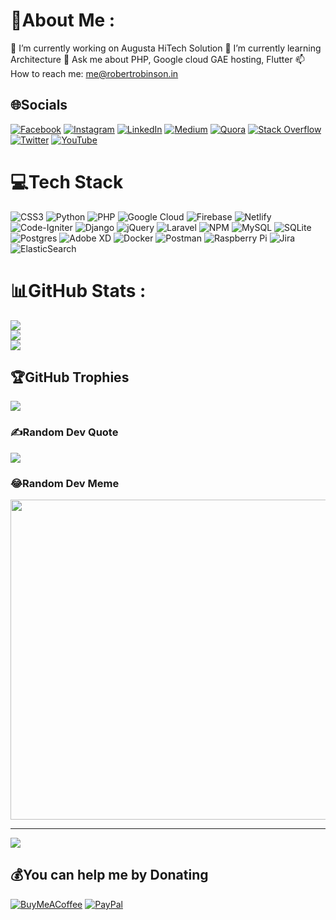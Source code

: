 # 💫About Me :
🔭 I’m currently working on Augusta HiTech Solution
🌱 I’m currently learning Architecture
💬 Ask me about PHP, Google cloud GAE hosting, Flutter
📫 How to reach me: me@robertrobinson.in

## 🌐Socials
[![Facebook](https://img.shields.io/badge/Facebook-%231877F2.svg?logo=Facebook&logoColor=white)](https://facebook.com/robertrobinsonr777) [![Instagram](https://img.shields.io/badge/Instagram-%23E4405F.svg?logo=Instagram&logoColor=white)](https://instagram.com/robertrobinson777) [![LinkedIn](https://img.shields.io/badge/LinkedIn-%230077B5.svg?logo=linkedin&logoColor=white)](https://linkedin.com/in/robertrobinson777) [![Medium](https://img.shields.io/badge/Medium-12100E?logo=medium&logoColor=white)](https://medium.com/@@robertrobinson777) [![Quora](https://img.shields.io/badge/Quora-%23B92B27.svg?logo=Quora&logoColor=white)](https://quora.com/profile/Robert-Robinson-31) [![Stack Overflow](https://img.shields.io/badge/-Stackoverflow-FE7A16?logo=stack-overflow&logoColor=white)](https://stackoverflow.com/users/robert-robinson) [![Twitter](https://img.shields.io/badge/Twitter-%231DA1F2.svg?logo=Twitter&logoColor=white)](https://twitter.com/R_RobRobinson) [![YouTube](https://img.shields.io/badge/YouTube-%23FF0000.svg?logo=YouTube&logoColor=white)](https://youtube.com/c/RobertRobinson777) 

# 💻Tech Stack
![CSS3](https://img.shields.io/badge/css3-%231572B6.svg?style=for-the-badge&logo=css3&logoColor=white) ![Python](https://img.shields.io/badge/python-3670A0?style=for-the-badge&logo=python&logoColor=ffdd54) ![PHP](https://img.shields.io/badge/php-%23777BB4.svg?style=for-the-badge&logo=php&logoColor=white) ![Google Cloud](https://img.shields.io/badge/Google%20Cloud-%234285F4.svg?style=for-the-badge&logo=google-cloud&logoColor=white) ![Firebase](https://img.shields.io/badge/firebase-%23039BE5.svg?style=for-the-badge&logo=firebase) ![Netlify](https://img.shields.io/badge/netlify-%23000000.svg?style=for-the-badge&logo=netlify&logoColor=#00C7B7) ![Code-Igniter](https://img.shields.io/badge/CodeIgniter-%23EF4223.svg?style=for-the-badge&logo=codeIgniter&logoColor=white) ![Django](https://img.shields.io/badge/django-%23092E20.svg?style=for-the-badge&logo=django&logoColor=white) ![jQuery](https://img.shields.io/badge/jquery-%230769AD.svg?style=for-the-badge&logo=jquery&logoColor=white) ![Laravel](https://img.shields.io/badge/laravel-%23FF2D20.svg?style=for-the-badge&logo=laravel&logoColor=white) ![NPM](https://img.shields.io/badge/NPM-%23000000.svg?style=for-the-badge&logo=npm&logoColor=white) ![MySQL](https://img.shields.io/badge/mysql-%2300f.svg?style=for-the-badge&logo=mysql&logoColor=white) ![SQLite](https://img.shields.io/badge/sqlite-%2307405e.svg?style=for-the-badge&logo=sqlite&logoColor=white) ![Postgres](https://img.shields.io/badge/postgres-%23316192.svg?style=for-the-badge&logo=postgresql&logoColor=white) ![Adobe XD](https://img.shields.io/badge/Adobe%20XD-470137?style=for-the-badge&logo=Adobe%20XD&logoColor=#FF61F6) ![Docker](https://img.shields.io/badge/docker-%230db7ed.svg?style=for-the-badge&logo=docker&logoColor=white) ![Postman](https://img.shields.io/badge/Postman-FF6C37?style=for-the-badge&logo=postman&logoColor=white) ![Raspberry Pi](https://img.shields.io/badge/-RaspberryPi-C51A4A?style=for-the-badge&logo=Raspberry-Pi) ![Jira](https://img.shields.io/badge/jira-%230A0FFF.svg?style=for-the-badge&logo=jira&logoColor=white) ![ElasticSearch](https://img.shields.io/badge/-ElasticSearch-005571?style=for-the-badge&logo=elasticsearch)
# 📊GitHub Stats :
![](https://github-readme-stats.vercel.app/api?username=Robertrobinson777&theme=radical&hide_border=false&include_all_commits=true&count_private=true)<br/>
![](https://github-readme-streak-stats.herokuapp.com/?user=Robertrobinson777&theme=radical&hide_border=false)<br/>
![](https://github-readme-stats.vercel.app/api/top-langs/?username=Robertrobinson777&theme=radical&hide_border=false&include_all_commits=true&count_private=true&layout=compact)

## 🏆GitHub Trophies
![](https://github-profile-trophy.vercel.app/?username=Robertrobinson777&theme=radical&no-frame=false&no-bg=false&margin-w=4)

### ✍️Random Dev Quote
![](https://quotes-github-readme.vercel.app/api?type=horizontal&theme=merko)

### 😂Random Dev Meme
<img src="https://random-memer.herokuapp.com/" width="512px"/>

---
[![](https://visitcount.itsvg.in/api?id=Robertrobinson777&icon=0&color=3)](https://visitcount.itsvg.in)

  ## 💰You can help me by Donating
  [![BuyMeACoffee](https://img.shields.io/badge/Buy%20Me%20a%20Coffee-ffdd00?style=for-the-badge&logo=buy-me-a-coffee&logoColor=black)](https://buymeacoffee.com/robertrobinsonr) [![PayPal](https://img.shields.io/badge/PayPal-00457C?style=for-the-badge&logo=paypal&logoColor=white)](https://paypal.me/RobertRobinsonR) 

  <!-- Proudly created with GPRM ( https://gprm.itsvg.in ) -->
  
